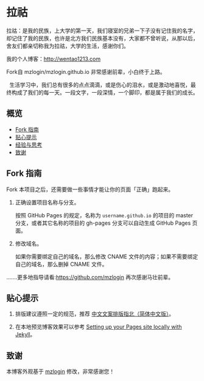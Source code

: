 # 拉祜

拉祜：是我的民族，上大学的第一天，我们寝室的兄弟一下子没有记住我的名字，却记住了我的民族，也许是北方我们民族基本没有，大家都不曾听说，从那以后，舍友们都亲切称我为拉祜，大学的生活，感谢你们。

我的个人博客：http://wentao1213.com

Fork自 mzlogin/mzlogin.github.io 非常感谢前辈，小白终于上路。

   生活学习中，我们总有很多的点点滴滴，或是伤心的泪水，或是激动地喜悦，最终构成了我们的每一天。一段文字，一段深情，一个脚印，都是属于我们的成长。

## 概览

<!-- vim-markdown-toc GFM -->
* [Fork 指南](#fork-指南)
* [贴心提示](#贴心提示)
* [经验与思考](#经验与思考)
* [致谢](#致谢)

<!-- vim-markdown-toc -->

## Fork 指南

Fork 本项目之后，还需要做一些事情才能让你的页面「正确」跑起来。

1. 正确设置项目名称与分支。

   按照 GitHub Pages 的规定，名称为 `username.github.io` 的项目的 master 分支，或者其它名称的项目的 gh-pages 分支可以自动生成 GitHub Pages 页面。

2. 修改域名。

   如果你需要绑定自己的域名，那么修改 CNAME 文件的内容；如果不需要绑定自己的域名，那么删掉 CNAME 文件。

.......更多地指导请看:https://github.com/mzlogin
再次感谢马壮前辈。

## 贴心提示

1. 排版建议遵照一定的规范，推荐 [中文文案排版指北（简体中文版）][1]。

2. 在本地预览博客效果可以参考 [Setting up your Pages site locally with Jekyll][2]。

## 致谢

本博客外观基于 [mzlogin](https://github.com/mzlogin) 修改，非常感谢您！

[1]: https://github.com/mzlogin/chinese-copywriting-guidelines
[2]: https://help.github.com/articles/setting-up-your-pages-site-locally-with-jekyll/
[3]: https://github.com/mzlogin/mzlogin.github.io/issues/2
